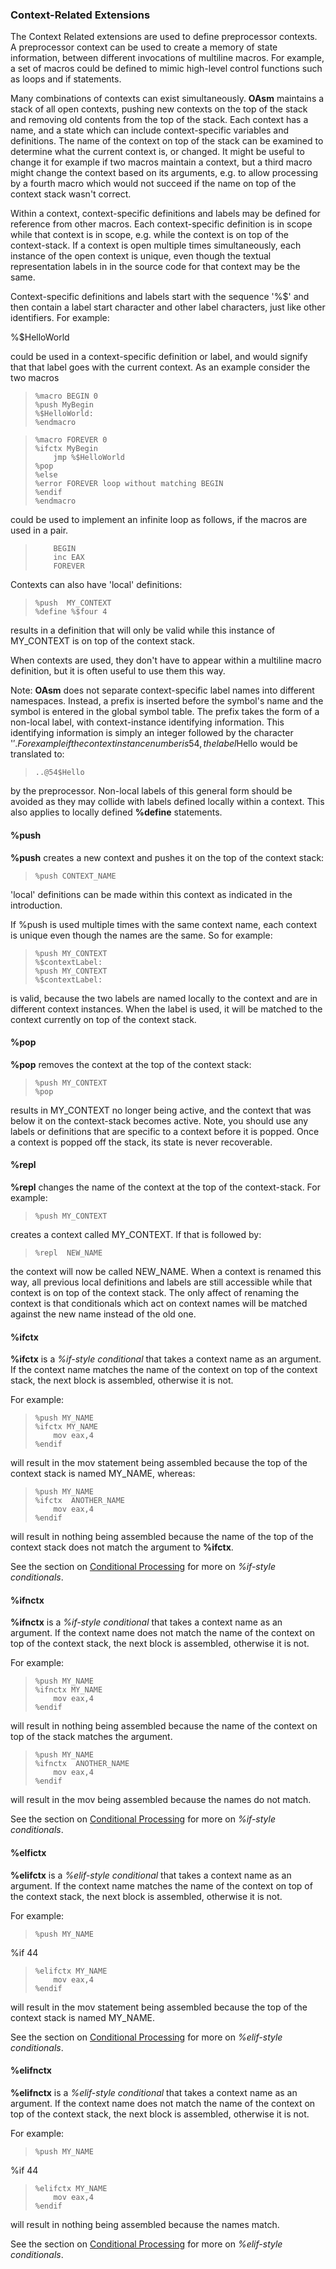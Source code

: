 ### Context-Related Extensions

 
 The Context Related extensions are used to define preprocessor contexts.  A preprocessor context can be used to create a memory of state information, between different invocations of multiline macros.  For example, a set of macros could be defined to mimic high-level control functions such as loops and if statements.
 
 Many combinations of contexts can exist simultaneously.  **OAsm** maintains a stack of all open contexts, pushing new contexts on the top of the stack and removing old contents from the top of the stack.  Each context has a name, and a state which can include context-specific variables and definitions.  The name of the context on top of the stack can be examined to determine what the current context is, or changed.  It might be useful to change it for example if two macros maintain a context, but a third macro might change the context based on its arguments, e.g. to allow processing by a fourth macro which would not succeed if the name on top of the context stack wasn't correct.
 
 Within a context, context-specific definitions and labels may be defined for reference from other macros.  Each context-specific definition is in scope while that context is in scope, e.g. while the context is on top of the context-stack.  If a context is open multiple times simultaneously, each instance of the open context is unique, even though the textual representation labels in in the source code for that context may be the same.
 
 Context-specific definitions and labels start with the sequence '%$' and then contain a label start character and other label characters, just like other identifiers.  For example:
 
 %$HelloWorld
 
 could be used in a context-specific definition or label, and would signify that that label goes with the current context.  As an example consider the two macros
 
>     %macro BEGIN 0
>     %push MyBegin
>     %$HelloWorld:
>     %endmacro
 
>     %macro FOREVER 0
>     %ifctx MyBegin
>         jmp %$HelloWorld
>     %pop
>     %else
>     %error FOREVER loop without matching BEGIN
>     %endif
>     %endmacro
>     
 could be used to implement an infinite loop as follows, if the macros are used in a pair.  
 
>         BEGIN
>         inc EAX
>         FOREVER
 
 Contexts can also have 'local' definitions:
 
>     %push  MY_CONTEXT
>     %define %$four 4
 
 results in a definition that will only be valid while this instance of MY_CONTEXT is on top of the context stack.
 
 When contexts are used, they don't have to appear within a multiline macro definition, but it is often useful to use them this way.
 
 Note:  **OAsm** does not separate context-specific label names into different namespaces.  Instead, a prefix is inserted before the symbol's name and the symbol is entered in the global symbol table.  The prefix takes the form of a non-local label, with context-instance identifying information.  This identifying information is simply an integer followed by the character '$'.  For example if the context instance number is 54, the label %$Hello would be translated to:
 
>     ..@54$Hello
 
 by the preprocessor.  Non-local labels of this general form should be avoided as they may collide with labels defined locally within a context.  This also applies to locally defined **%define** statements.


#### %push

 **%push** creates a new context and pushes it on the top of the context stack:
 
>     %push CONTEXT_NAME
 
 'local' definitions can be made within this context as indicated in the introduction.
 
 If %push is used multiple times with the same context name, each context is unique even though the names are the same.  So for example:
 
>     %push MY_CONTEXT
>     %$contextLabel:
>     %push MY_CONTEXT
>     %$contextLabel:
 
 is valid, because the two labels are named locally to the context and are in different context instances.  When the label is used, it will be matched to the context currently on top of the context stack.


#### %pop

 **%pop** removes the context at the top of the context stack:
 
>     %push MY_CONTEXT
>     %pop 
 
 results in MY_CONTEXT no longer being active, and the context that was below it on the context-stack becomes active.  Note, you should use any labels or definitions that are specific to a context before it is popped.  Once a context is popped off the stack, its state is never recoverable.


#### %repl

 **%repl** changes the name of the context at the top of the context-stack.  For example:
 
>     %push MY_CONTEXT
 
 creates a context called MY_CONTEXT.  If that is followed by:
 
>     %repl  NEW_NAME
 
 the context will now be called NEW\_NAME.  When a context is renamed this way, all previous local definitions and labels are still accessible while that context is on top of the context stack.  The only affect of renaming the context is that conditionals which act on context names will be matched against the new name instead of the old one.


#### %ifctx

 **%ifctx** is a _%if-style conditional_ that takes a context name as an argument.  If the context name matches the name of the context on top of the context stack, the next block is assembled, otherwise it is not.
 
 For example:
 
>     %push MY_NAME
>     %ifctx MY_NAME
>         mov eax,4
>     %endif
 
 will result in the mov statement being assembled because the top of the context stack is named MY_NAME, whereas:
 
>     %push MY_NAME
>     %ifctx  ANOTHER_NAME
>         mov eax,4
>     %endif
 
 will result in nothing being assembled because the name of the top of the context stack does not match the argument to **%ifctx**.
 
 See the section on [Conditional Processing](Conditional%20Processing.md) for more on _%if-style conditionals_.


#### %ifnctx

 **%ifnctx** is a _%if-style conditional_ that takes a context name as an argument.  If the context name does not match the name of the context on top of the context stack, the next block is assembled, otherwise it is not.
 
 For example:
 
>     %push MY_NAME
>     %ifnctx MY_NAME
>         mov eax,4
>     %endif
 
 will result in nothing being assembled because the name of the context on top of the stack matches the argument.
 
>     %push MY_NAME
>     %ifnctx  ANOTHER_NAME
>         mov eax,4
>     %endif
 
 will result in the mov being assembled because the names do not match.
 
 See the section on [Conditional Processing](Conditional%20Processing.md) for more on _%if-style conditionals_.


#### %elfictx

 **%elifctx** is a _%elif-style conditional_ that takes a context name as an argument.  If the context name matches the name of the context on top of the context stack, the next block is assembled, otherwise it is not.
 
 For example:
 
>     %push MY_NAME
 %if 44
>     %elifctx MY_NAME
>         mov eax,4
>     %endif
 
 will result in the mov statement being assembled because the top of the context stack is named MY_NAME.
 
 See the section on [Conditional Processing](Conditional%20Processing.md) for more on _%elif-style conditionals_.


#### %elifnctx

 
 **%elifnctx** is a _%elif-style conditional_ that takes a context name as an argument.  If the context name does not match the name of the context on top of the context stack, the next block is assembled, otherwise it is not.
 
 For example:
 
>     %push MY_NAME
 %if 44
>     %elifctx MY_NAME
>         mov eax,4
>     %endif
 
 will result in nothing being assembled because the names match.
 
 See the section on [Conditional Processing](Conditional%20Processing.md) for more on _%elif-style conditionals_.
